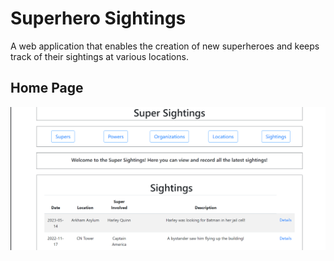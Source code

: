 # Superhero Sightings
A web application that enables the creation of new superheroes and keeps track of their sightings at various locations.

## Home Page
![Home Page](https://github.com/tedecast/Superhero-Sightings/blob/main/Superhero%20Assignment/Screenshots/super-home.png?raw=true)
